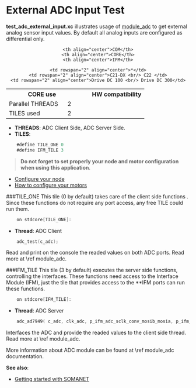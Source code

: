 External ADC Input Test
============================

**test_adc_external_input.xc** illustrates usage of [module_adc]() to get external analog sensor input values. By default all analog inputs are configured as differential only.

<p align="center">
<table class="core_usage" align="center" cellpadding="5" width="80%">
<tr>
    <th colspan="2">CORE use</th>
    <td rowspan="3" width="15px"></td>
    <th colspan="3">HW compatibility</th>
</tr>
<tr>
    <td>Parallel THREADS</td>
    <td width="30px" align="center"> 2 </td>

    <th align="center">COM</th>
    <th align="center">CORE</th>
    <th align="center">IFM</th>
</tr>
<tr>
    <td>TILES used</td>
    <td width="30px" align="center"> 2 </td>

    <td rowspan="2" align="center">*</td>
    <td rowspan="2" align="center">C21-DX <br/> C22 </td>
    <td rowspan="2" align="center">Drive DC 100 <br/> Drive DC 300</td>
</tr>
</table>
</p>


- **THREADS**: ADC Client Side, ADC Server Side.
- **TILES**:
```objectivec 
	#define TILE_ONE 0
	#define IFM_TILE 3
```
> **Do not forget to set properly your node and motor configuration when using this application**.

- [Configure your node]() 
- [How to configure your motors](https://github.com/synapticon/sc_sncn_motorctrl_sin/blob/master/howto/HOW_TO_CONFIGURE_MOTORS.md)


###TILE_ONE
This tile (0 by default) takes care of the client side functions . Since these functions do not require any port access, any free TILE could run them.
```objectivec 
	on stdcore[TILE_ONE]:
```
- **Thread**: ADC Client
```objectivec 
	adc_test(c_adc);
```
Read and print on the console the readed values on both ADC ports. Read more at \ref module_adc.

###IFM_TILE 
This tile (3 by default) executes the server side functions, controlling the interfaces. These functions need access to the Interface Module (IFM), just the tile that provides access to the **IFM ports can run these functions. 
```objectivec 
	on stdcore[IFM_TILE]: 
```
- **Thread**: ADC Server
```objectivec 
	adc_ad7949( c_adc, clk_adc, p_ifm_adc_sclk_conv_mosib_mosia, p_ifm_adc_misoa, p_ifm_adc_misob );
```
Interfaces the ADC and provide the readed values to the client side thread. Read more at \ref module_adc.

More information about ADC module can be found at \ref module_adc documentation.

**See also**:

- [Getting started with SOMANET](http://doc.synapticon.com/wiki/index.php/Category:Getting_Started_with_SOMANET)   



